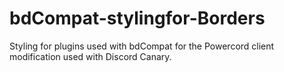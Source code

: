 # bdCompat-stylingfor-Borders
 Styling for plugins used with bdCompat for the Powercord client modification used with Discord Canary.
